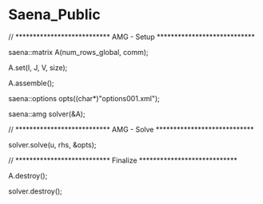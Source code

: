 # Saena_Public

// *************************** AMG - Setup ****************************

saena::matrix A(num_rows_global, comm);

A.set(I, J, V, size);

A.assemble();


saena::options opts((char*)"options001.xml");

saena::amg solver(&A);

// *************************** AMG - Solve ****************************

solver.solve(u, rhs, &opts);

// *************************** Finalize ****************************

A.destroy();

solver.destroy();
